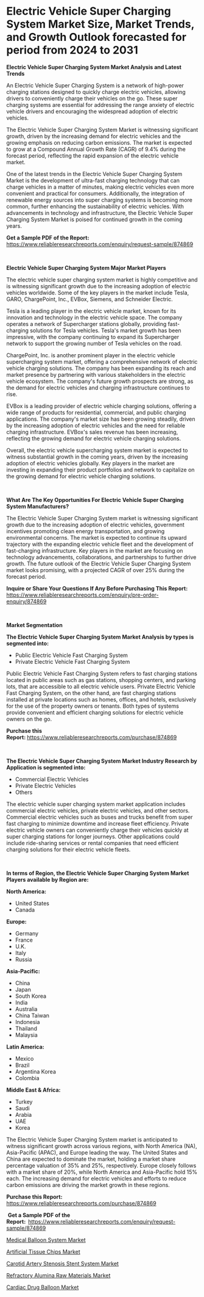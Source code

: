 <p><h1>Electric Vehicle Super Charging System Market Size, Market Trends, and Growth Outlook forecasted for period from 2024 to 2031</h1></p><p><strong>Electric Vehicle Super Charging System Market Analysis and Latest Trends</strong></p>
<p><p>An Electric Vehicle Super Charging System is a network of high-power charging stations designed to quickly charge electric vehicles, allowing drivers to conveniently charge their vehicles on the go. These super charging systems are essential for addressing the range anxiety of electric vehicle drivers and encouraging the widespread adoption of electric vehicles.</p><p>The Electric Vehicle Super Charging System Market is witnessing significant growth, driven by the increasing demand for electric vehicles and the growing emphasis on reducing carbon emissions. The market is expected to grow at a Compound Annual Growth Rate (CAGR) of 9.4% during the forecast period, reflecting the rapid expansion of the electric vehicle market.</p><p>One of the latest trends in the Electric Vehicle Super Charging System Market is the development of ultra-fast charging technology that can charge vehicles in a matter of minutes, making electric vehicles even more convenient and practical for consumers. Additionally, the integration of renewable energy sources into super charging systems is becoming more common, further enhancing the sustainability of electric vehicles. With advancements in technology and infrastructure, the Electric Vehicle Super Charging System Market is poised for continued growth in the coming years.</p></p>
<p><strong>Get a Sample PDF of the Report:&nbsp;</strong> <a href="https://www.reliableresearchreports.com/enquiry/request-sample/874869">https://www.reliableresearchreports.com/enquiry/request-sample/874869</a></p>
<p>&nbsp;</p>
<p><strong>Electric Vehicle Super Charging System Major Market Players</strong></p>
<p><p>The electric vehicle super charging system market is highly competitive and is witnessing significant growth due to the increasing adoption of electric vehicles worldwide. Some of the key players in the market include Tesla, GARO, ChargePoint, Inc., EVBox, Siemens, and Schneider Electric.</p><p>Tesla is a leading player in the electric vehicle market, known for its innovation and technology in the electric vehicle space. The company operates a network of Supercharger stations globally, providing fast-charging solutions for Tesla vehicles. Tesla's market growth has been impressive, with the company continuing to expand its Supercharger network to support the growing number of Tesla vehicles on the road.</p><p>ChargePoint, Inc. is another prominent player in the electric vehicle supercharging system market, offering a comprehensive network of electric vehicle charging solutions. The company has been expanding its reach and market presence by partnering with various stakeholders in the electric vehicle ecosystem. The company's future growth prospects are strong, as the demand for electric vehicles and charging infrastructure continues to rise.</p><p>EVBox is a leading provider of electric vehicle charging solutions, offering a wide range of products for residential, commercial, and public charging applications. The company's market size has been growing steadily, driven by the increasing adoption of electric vehicles and the need for reliable charging infrastructure. EVBox's sales revenue has been increasing, reflecting the growing demand for electric vehicle charging solutions.</p><p>Overall, the electric vehicle supercharging system market is expected to witness substantial growth in the coming years, driven by the increasing adoption of electric vehicles globally. Key players in the market are investing in expanding their product portfolios and network to capitalize on the growing demand for electric vehicle charging solutions.</p></p>
<p>&nbsp;</p>
<p><strong>What Are The Key Opportunities For Electric Vehicle Super Charging System Manufacturers?</strong></p>
<p><p>The Electric Vehicle Super Charging System market is witnessing significant growth due to the increasing adoption of electric vehicles, government incentives promoting clean energy transportation, and growing environmental concerns. The market is expected to continue its upward trajectory with the expanding electric vehicle fleet and the development of fast-charging infrastructure. Key players in the market are focusing on technology advancements, collaborations, and partnerships to further drive growth. The future outlook of the Electric Vehicle Super Charging System market looks promising, with a projected CAGR of over 25% during the forecast period.</p></p>
<p><strong>Inquire or Share Your Questions If Any Before Purchasing This Report:</strong> <a href="https://www.reliableresearchreports.com/enquiry/pre-order-enquiry/874869">https://www.reliableresearchreports.com/enquiry/pre-order-enquiry/874869</a></p>
<p>&nbsp;</p>
<p><strong>Market Segmentation</strong></p>
<p><strong>The Electric Vehicle Super Charging System Market Analysis by types is segmented into:</strong></p>
<p><ul><li>Public Electric Vehicle Fast Charging System</li><li>Private Electric Vehicle Fast Charging System</li></ul></p>
<p><p>Public Electric Vehicle Fast Charging System refers to fast charging stations located in public areas such as gas stations, shopping centers, and parking lots, that are accessible to all electric vehicle users. Private Electric Vehicle Fast Charging System, on the other hand, are fast charging stations installed at private locations such as homes, offices, and hotels, exclusively for the use of the property owners or tenants. Both types of systems provide convenient and efficient charging solutions for electric vehicle owners on the go.</p></p>
<p><strong>Purchase this Report:&nbsp;</strong><a href="https://www.reliableresearchreports.com/purchase/874869">https://www.reliableresearchreports.com/purchase/874869</a></p>
<p>&nbsp;</p>
<p><strong>The Electric Vehicle Super Charging System Market Industry Research by Application is segmented into:</strong></p>
<p><ul><li>Commercial Electric Vehicles</li><li>Private Electric Vehicles</li><li>Others</li></ul></p>
<p><p>The electric vehicle super charging system market application includes commercial electric vehicles, private electric vehicles, and other sectors. Commercial electric vehicles such as buses and trucks benefit from super fast charging to minimize downtime and increase fleet efficiency. Private electric vehicle owners can conveniently charge their vehicles quickly at super charging stations for longer journeys. Other applications could include ride-sharing services or rental companies that need efficient charging solutions for their electric vehicle fleets.</p></p>
<p>&nbsp;</p>
<p><strong>In terms of Region, the Electric Vehicle Super Charging System Market Players available by Region are:</strong></p>
<p>
    <p> <strong> North America: </strong>
        <ul>
            <li>United States</li>
            <li>Canada</li>
        </ul>
        </p> 
    <p> <strong> Europe: </strong>
        <ul>
            <li>Germany</li>
            <li>France</li>
            <li>U.K.</li>
            <li>Italy</li>
            <li>Russia</li>
        </ul>
        </p> 
    <p> <strong> Asia-Pacific: </strong>
        <ul>
            <li>China</li>
            <li>Japan</li>
            <li>South Korea</li>
            <li>India</li>
            <li>Australia</li>
            <li>China Taiwan</li>
            <li>Indonesia</li>
            <li>Thailand</li>
            <li>Malaysia</li>
        </ul>
        </p> 
    <p> <strong> Latin America: </strong>
        <ul>
            <li>Mexico</li>
            <li>Brazil</li>
            <li>Argentina Korea</li>
            <li>Colombia</li>
        </ul>
        </p> 
    <p> <strong> Middle East & Africa: </strong>
        <ul>
            <li>Turkey</li>
            <li>Saudi</li>
            <li>Arabia</li>
            <li>UAE</li>
            <li>Korea</li>
        </ul>
    </p>
    </p>
<p><p>The Electric Vehicle Super Charging System market is anticipated to witness significant growth across various regions, with North America (NA), Asia-Pacific (APAC), and Europe leading the way. The United States and China are expected to dominate the market, holding a market share percentage valuation of 35% and 25%, respectively. Europe closely follows with a market share of 20%, while North America and Asia-Pacific hold 15% each. The increasing demand for electric vehicles and efforts to reduce carbon emissions are driving the market growth in these regions.</p></p>
<p><strong>Purchase this Report: </strong><a href="https://www.reliableresearchreports.com/purchase/874869">https://www.reliableresearchreports.com/purchase/874869</a></p>
<p>&nbsp;<strong>Get a Sample PDF of the Report:&nbsp;&nbsp;</strong><a href="https://www.reliableresearchreports.com/enquiry/request-sample/874869">https://www.reliableresearchreports.com/enquiry/request-sample/874869</a></p>
<p><strong></strong></p>
<p><p><a href="https://gratis-rainforest-2ca.notion.site/Medical-Balloon-System-Market-A-Comprehensive-Report-of-its-Market-Share-Growth-Trends-2024-203-78f3ca6ca495428a9d5bed42928ee315">Medical Balloon System Market</a></p><p><a href="https://view.publitas.com/reportprime-1/artificial-tissue-chips-market-with-the-goal-of-estimating-the-market-size-and-future-growth-potential-of-various-market-segments-based-on-component-applications-end-user-and-region/">Artificial Tissue Chips Market</a></p><p><a href="https://metal-farmhouse-e95.notion.site/Carotid-Artery-Stenosis-Stent-System-Market-Analysis-and-Market-Size-Global-Industry-Overview-Mark-852bb4f386624c788b97280a417c0dbf">Carotid Artery Stenosis Stent System Market</a></p><p><a href="https://view.publitas.com/reportprime-1/refractory-alumina-raw-materials-market-size-growth-outlook-from-2024-to-2031-projecting-at-markets-trends-analysis-by-application-regional-outlook-and-revenue/">Refractory Alumina Raw Materials Market</a></p><p><a href="https://crocus-run-b5a.notion.site/Cardiac-Drug-Balloon-Market-Offers-Provide-Insightful-Data-for-the-Time-Period-from-2024-to-2031-and-422256eabf65416cbae155214ef3e606">Cardiac Drug Balloon Market</a></p></p>